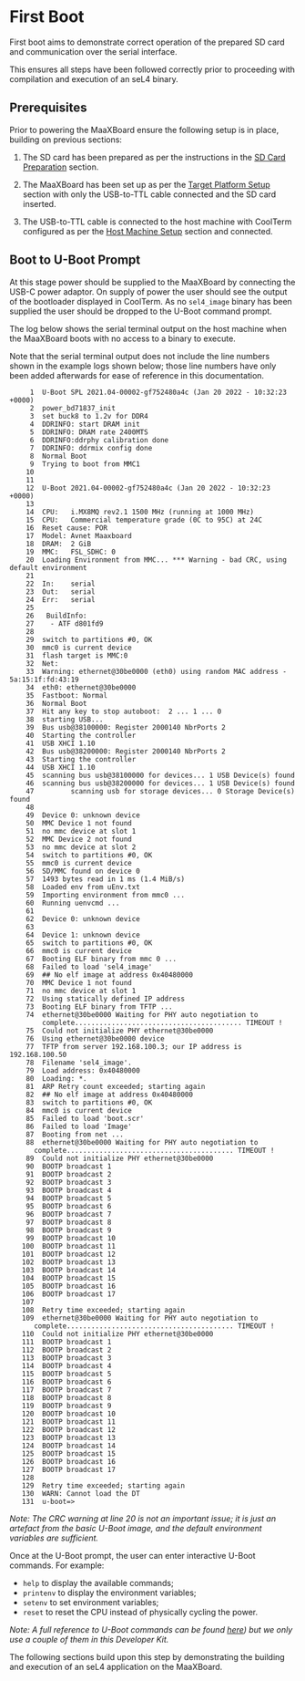# First Boot

First boot aims to demonstrate correct operation of the prepared SD card and communication over the serial interface.

This ensures all steps have been followed correctly prior to proceeding with compilation and execution of an seL4 binary.

## Prerequisites

Prior to powering the MaaXBoard ensure the following setup is in place, building on previous sections:

1. The SD card has been prepared as per the instructions in the [SD Card Preparation](sd_card_preparation.md) section.

2. The MaaXBoard has been set up as per the [Target Platform Setup](target_platform_setup.md) section with only the USB-to-TTL cable connected and the SD card inserted.

3. The USB-to-TTL cable is connected to the host machine with CoolTerm configured as per the [Host Machine Setup](host_machine_setup.md) section and connected.

## Boot to U-Boot Prompt

At this stage power should be supplied to the MaaXBoard by connecting the USB-C power adaptor. On supply of power the user should see the output of the bootloader displayed in CoolTerm. As no `sel4_image` binary has been supplied the user should be dropped to the U-Boot command prompt.

The log below shows the serial terminal output on the host machine when the MaaXBoard boots with no access to a binary to execute.

Note that the serial terminal output does not include the line numbers shown in the example logs shown below; those line numbers have only been added afterwards for ease of reference in this documentation.

```text
     1  U-Boot SPL 2021.04-00002-gf752480a4c (Jan 20 2022 - 10:32:23 +0000)
     2  power_bd71837_init
     3  set buck8 to 1.2v for DDR4
     4  DDRINFO: start DRAM init
     5  DDRINFO: DRAM rate 2400MTS
     6  DDRINFO:ddrphy calibration done
     7  DDRINFO: ddrmix config done
     8  Normal Boot
     9  Trying to boot from MMC1
    10  
    11  
    12  U-Boot 2021.04-00002-gf752480a4c (Jan 20 2022 - 10:32:23 +0000)
    13  
    14  CPU:   i.MX8MQ rev2.1 1500 MHz (running at 1000 MHz)
    15  CPU:   Commercial temperature grade (0C to 95C) at 24C
    16  Reset cause: POR
    17  Model: Avnet Maaxboard
    18  DRAM:  2 GiB
    19  MMC:   FSL_SDHC: 0
    20  Loading Environment from MMC... *** Warning - bad CRC, using default environment
    21  
    22  In:    serial
    23  Out:   serial
    24  Err:   serial
    25  
    26   BuildInfo:
    27    - ATF d801fd9
    28  
    29  switch to partitions #0, OK
    30  mmc0 is current device
    31  flash target is MMC:0
    32  Net:   
    33  Warning: ethernet@30be0000 (eth0) using random MAC address - 5a:15:1f:fd:43:19
    34  eth0: ethernet@30be0000
    35  Fastboot: Normal
    36  Normal Boot
    37  Hit any key to stop autoboot:  2 ... 1 ... 0 
    38  starting USB...
    39  Bus usb@38100000: Register 2000140 NbrPorts 2
    40  Starting the controller
    41  USB XHCI 1.10
    42  Bus usb@38200000: Register 2000140 NbrPorts 2
    43  Starting the controller
    44  USB XHCI 1.10
    45  scanning bus usb@38100000 for devices... 1 USB Device(s) found
    46  scanning bus usb@38200000 for devices... 1 USB Device(s) found
    47         scanning usb for storage devices... 0 Storage Device(s) found
    48  
    49  Device 0: unknown device
    50  MMC Device 1 not found
    51  no mmc device at slot 1
    52  MMC Device 2 not found
    53  no mmc device at slot 2
    54  switch to partitions #0, OK
    55  mmc0 is current device
    56  SD/MMC found on device 0
    57  1493 bytes read in 1 ms (1.4 MiB/s)
    58  Loaded env from uEnv.txt
    59  Importing environment from mmc0 ...
    60  Running uenvcmd ...
    61
    62  Device 0: unknown device
    63
    64  Device 1: unknown device
    65  switch to partitions #0, OK
    66  mmc0 is current device
    67  Booting ELF binary from mmc 0 ...
    68  Failed to load 'sel4_image'
    69  ## No elf image at address 0x40480000
    70  MMC Device 1 not found
    71  no mmc device at slot 1
    72  Using statically defined IP address
    73  Booting ELF binary from TFTP ...
    74  ethernet@30be0000 Waiting for PHY auto negotiation to
        complete......................................... TIMEOUT !
    75  Could not initialize PHY ethernet@30be0000
    76  Using ethernet@30be0000 device
    77  TFTP from server 192.168.100.3; our IP address is 192.168.100.50
    78  Filename 'sel4_image'.
    79  Load address: 0x40480000
    80  Loading: *.
    81  ARP Retry count exceeded; starting again
    82  ## No elf image at address 0x40480000
    83  switch to partitions #0, OK
    84  mmc0 is current device
    85  Failed to load 'boot.scr'
    86  Failed to load 'Image'
    87  Booting from net ...
    88  ethernet@30be0000 Waiting for PHY auto negotiation to
      complete......................................... TIMEOUT !
    89  Could not initialize PHY ethernet@30be0000
    90  BOOTP broadcast 1
    91  BOOTP broadcast 2
    92  BOOTP broadcast 3
    93  BOOTP broadcast 4
    94  BOOTP broadcast 5
    95  BOOTP broadcast 6
    96  BOOTP broadcast 7
    97  BOOTP broadcast 8
    98  BOOTP broadcast 9
    99  BOOTP broadcast 10
   100  BOOTP broadcast 11
   101  BOOTP broadcast 12
   102  BOOTP broadcast 13
   103  BOOTP broadcast 14
   104  BOOTP broadcast 15
   105  BOOTP broadcast 16
   106  BOOTP broadcast 17
   107  
   108  Retry time exceeded; starting again
   109  ethernet@30be0000 Waiting for PHY auto negotiation to
      complete......................................... TIMEOUT !
   110  Could not initialize PHY ethernet@30be0000
   111  BOOTP broadcast 1
   112  BOOTP broadcast 2
   113  BOOTP broadcast 3
   114  BOOTP broadcast 4
   115  BOOTP broadcast 5
   116  BOOTP broadcast 6
   117  BOOTP broadcast 7
   118  BOOTP broadcast 8
   119  BOOTP broadcast 9
   120  BOOTP broadcast 10
   121  BOOTP broadcast 11
   122  BOOTP broadcast 12
   123  BOOTP broadcast 13
   124  BOOTP broadcast 14
   125  BOOTP broadcast 15
   126  BOOTP broadcast 16
   127  BOOTP broadcast 17
   128  
   129  Retry time exceeded; starting again
   130  WARN: Cannot load the DT
   131  u-boot=> 
```

_Note: The CRC warning at line 20 is not an important issue; it is just an artefact from the basic U-Boot image, and the default environment variables are sufficient._

Once at the U-Boot prompt, the user can enter interactive U-Boot commands. For example:

- `help` to display the available commands;
- `printenv` to display the environment variables;
- `setenv` to set environment variables;
- `reset` to reset the CPU instead of physically cycling the power.

_Note: A full reference to U-Boot commands can be found [here](https://www.denx.de/wiki/U-Bootdoc/BasicCommandSet)) but we only use a couple of them in this Developer Kit._

The following sections build upon this step by demonstrating the building and execution of an seL4 application on the MaaXBoard.
